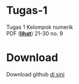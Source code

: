 # Tugas-1
Tugas 1 Kelompok numerik<br>
PDF (__[lihat](https://drive.google.com/file/d/10psXWNHH3XR_woTxb_8XYy4l7nT61ARZ/view?usp=sharing)__)
21-30 no. 9

# Download
Download github [di sini](https://central.github.com/deployments/desktop/desktop/latest/win32)
